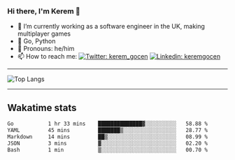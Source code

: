 ### Hi there, I'm Kerem 👋

- 🔭 I’m currently working as a software engineer in the UK, making multiplayer games
- :seedling: Go, Python
- :man: Pronouns: he/him
- 📫 How to reach me: [![Twitter: kerem_gocen](https://img.shields.io/twitter/follow/kerem_gocen?style=social)](https://twitter.com/kerem_gocen)
[![Linkedin: keremgocen](https://img.shields.io/badge/kerem-linkedin-blue?style=flat-square&logo=Linkedin&logoColor=white&link=https://www.linkedin.com/in/keremgocen/)](https://www.linkedin.com/in/keremgocen/)
<!--
**keremgocen/keremgocen** is a ✨ _special_ ✨ repository because its `README.md` (this file) appears on your GitHub profile.

Here are some ideas to get you started:

- 🔭 I’m currently working on ...
- 🌱 I’m currently learning ...
- 👯 I’m looking to collaborate on ...
- 🤔 I’m looking for help with ...
- 💬 Ask me about ...
- 📫 How to reach me: ...
- 😄 Pronouns: ...
- ⚡ Fun fact: ...
-->

---

![Top Langs](https://github-readme-stats.vercel.app/api/top-langs/?username=keremgocen&layout=compact)

---

## Wakatime stats

<!--START_SECTION:waka-->

```txt
Go           1 hr 33 mins    ██████████████▓░░░░░░░░░░   58.88 %
YAML         45 mins         ███████▒░░░░░░░░░░░░░░░░░   28.77 %
Markdown     14 mins         ██▒░░░░░░░░░░░░░░░░░░░░░░   08.99 %
JSON         3 mins          ▓░░░░░░░░░░░░░░░░░░░░░░░░   02.20 %
Bash         1 min           ▒░░░░░░░░░░░░░░░░░░░░░░░░   00.70 %
```

<!--END_SECTION:waka-->
